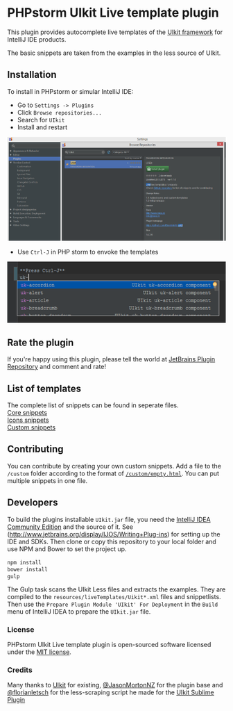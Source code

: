 # PHPstorm UIkit Live template plugin

This plugin provides autocomplete live templates of the [UIkit framework](http://getuikit.com) for IntelliJ IDE products.

The basic snippets are taken from the examples in the less source of UIkit.

## Installation

To install in PHPstorm or simular IntelliJ IDE:

* Go to `Settings -> Plugins`
* Click `Browse repositories...`
* Search for `UIkit`
* Install and restart

![Install plugin](/assets/install_plugin.png)

* Use `Ctrl-J` in PHP storm to envoke the templates

![Use template](/assets/use_template.png)

## Rate the plugin

If you're happy using this plugin, please tell the world at [JetBrains Plugin Repository](https://plugins.jetbrains.com/plugin/7791) 
and comment and rate!

## List of templates

The complete list of snippets can be found in seperate files.  
[Core snippets](/assets/snippetlist-core.md)  
[Icons snippets](/assets/snippetlist-icons.md)  
[Custom snippets](/assets/snippetlist-custom.md)

## Contributing

You can contribute by creating your own custom snippets. Add a file to the `/custom` folder according to the format of 
[`/custom/empty.html`](https://github.com/Bixie/intellij-uikit/blob/master/custom/empty.html). You can put multiple snippets in
one file.

## Developers

To build the plugins installable `UIkit.jar` file, you need the [IntelliJ IDEA Community Edition](https://www.jetbrains.com/idea/) and the 
source of it. See (http://www.jetbrains.org/display/IJOS/Writing+Plug-ins) for setting up the IDE and SDKs.
Then clone or copy this repository to your local folder and use NPM and Bower to set the project up.

```
npm install
bower install
gulp
```

The Gulp task scans the UIkit Less files and extracts the examples. They are compiled to the `resources/liveTemplates/Uikit*.xml` files and snippetlists.
Then use the `Prepare Plugin Module 'UIkit' For Deployment` in the `Build` menu of IntelliJ IDEA to prepare the `UIkit.jar` file.

### License

PHPstorm UIkit Live template plugin is open-sourced software licensed under the [MIT license](http://opensource.org/licenses/MIT).

### Credits
Many thanks to [UIkit](http://getuikit.com) for existing, [@JasonMortonNZ](https://github.com/JasonMortonNZ/bootstrap3-phpstorm-plugin) 
for the plugin base and [@florianletsch](https://github.com/florianletsch) for the less-scraping script he made for the 
[UIkit Sublime Plugin](https://github.com/uikit/uikit-sublime)